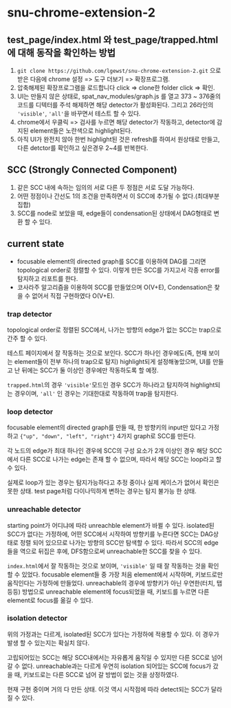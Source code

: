 # snu-chrome-extension-2

## test_page/index.html 와 test_page/trapped.html에 대해 동작을 확인하는 방법

1. `git clone https://github.com/lgewst/snu-chrome-extension-2.git` 으로 받은 다음에 chrome 설정 => 도구 더보기 => 확장프로그램.
1. 압축해제된 확장프로그램을 로드합니다 click => clone한 folder click => 확인.
1. UI는 만들지 않은 상태로, spat_nav_modules/graph.js 를 열고 373 ~ 376줄의 코드를 디텍터를 주석 해제하면 해당 detector가 활성화된다. 그리고 26라인의 `'visible'`, `'all'`을 바꾸면서 테스트 할 수 있다.
1. chrome에서 우클릭 => 검사를 누르면 해당 detector가 작동하고, detector에 감지된 element들은 노란색으로 highlight된다.
1. 아직 UI가 완전치 않아 한번 highlight된 것은 refresh를 하여서 원상태로 만들고, 다른 detctor를 확인하고 싶은경우 2~4를 반복한다.

## SCC (Strongly Connected Component)
1. 같은 SCC 내에 속하는 임의의 서로 다른 두 정점은 서로 도달 가능하다.
1. 어떤 정점이나 간선도 1의 조건을 만족하면서 이 SCC에 추가될 수 없다.(최대부분집합)
1. SCC를 node로 보았을 때, edge들이 condensation된 상태에서 DAG형태로 변환 할 수 있다.

## current state

- focusable element의 directed graph를 SCC를 이용하여 DAG를 그리면 topological order로 정렬할 수 있다.
이렇게 만든 SCC를 가지고서 각종 error를 탐지하고 리포트를 한다.
- 코사라주 알고리즘을 이용하여 SCC를 만들었으며 O(V+E), Condensation은 찾을 수 없어서 직접 구현하였다 O(V+E).

### trap detector
topological order로 정렬된 SCC에서, 나가는 방향의 edge가 없는 SCC는 trap으로 간주 할 수 있다.

테스트 페이지에서 잘 작동하는 것으로 보인다. SCC가 하나인 경우에도(즉, 현재 보이는 element들이 전부 하나의 trap으로 탐지) highlight되게 설정해놓았으며, UI를 만들고 난 뒤에는 SCC가 둘 이상인 경우에만 작동하도록 할 예정.

`trapped.html`의 경우 `'visible'`모드인 경우 SCC가 하나라고 탐지하여 highlight되는 경우이며, `'all'` 인 경우는 기대한대로 작동하여 trap을 탐지한다.

### loop detector
focusable element의 directed graph를 만들 때, 한 방향키의 input만 있다고 가정하고 `{"up", "down", "left", "right"}` 4가지 graph로 SCC를 만든다.

각 노드의 edge가 최대 하나인 경우에 SCC의 구성 요소가 2개 이상인 경우 해당 SCC에서 다른 SCC로 나가는 edge는 존재 할 수 없으며, 따라서 해당 SCC는 loop라고 할 수 있다. 

실제로 loop가 있는 경우는 탐지가능하다고 추정 중이나 실제 케이스가 없어서 확인은 못한 상태. test page처럼 다이나믹하게 변하는 경우는 탐지 불가능 한 상태.

### unreachable detector
starting point가 어디냐에 따라 unreachble element가 바뀔 수 있다. isolated된 SCC가 없다는 가정하에, 어떤 SCC에서 시작하여 방향키를 누른다면 SCC는 DAG상태로 정렬 되어 있으므로 나가는 방향의 SCC만 탐색할 수 있다. 따라서 SCC의 edge들을 역으로 뒤집은 후에, DFS함으로써 unreachable한 SCC를 찾을 수 있다.

`index.html`에서 잘 작동하는 것으로 보이며, `'visible'` 일 때 잘 작동하는 것을 확인 할 수 있었다. focusable element들 중 가장 처음 element에서 시작하며, 키보드로만 움직인다는 가정하에 만들었다. unreachable의 경우에 방향키가 아닌 우연한(터치, 탭 등등) 방법으로 unreachable element에 focus되었을 때, 키보드를 누르면 다른 element로 focus를 옮길 수 있다.

### isolation detector
위의 가정과는 다르게, isolated된 SCC가 있다는 가정하에 적용할 수 있다. 이 경우가 발생 할 수 있는지는 확실치 않다.

고립되어있는 SCC는 해당 SCC내에서는 자유롭게 움직일 수 있지만 다른 SCC로 넘어 갈 수 없다. unreachable과는 다르게 우연히 isolation 되어있는 SCC에 focus가 갔을 때, 키보드로는 다른 SCC로 넘어 갈 방법이 없는 것을 상정하였다.

현재 구현 중이며 거의 다 만든 상태. 이것 역시 시작점에 따라 detect되는 SCC가 달라질 수 있다.
